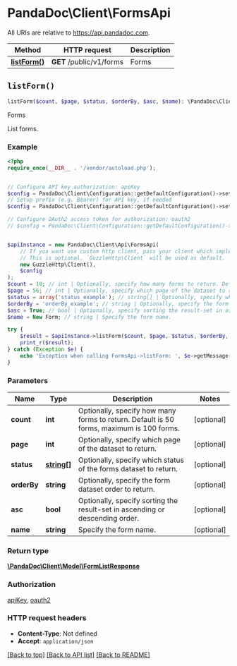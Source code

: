 # PandaDoc\Client\FormsApi

All URIs are relative to https://api.pandadoc.com.

Method | HTTP request | Description
------------- | ------------- | -------------
[**listForm()**](FormsApi.md#listForm) | **GET** /public/v1/forms | Forms


## `listForm()`

```php
listForm($count, $page, $status, $orderBy, $asc, $name): \PandaDoc\Client\Model\FormListResponse
```

Forms

List forms.

### Example

```php
<?php
require_once(__DIR__ . '/vendor/autoload.php');


// Configure API key authorization: apiKey
$config = PandaDoc\Client\Configuration::getDefaultConfiguration()->setApiKey('Authorization', 'YOUR_API_KEY');
// Setup prefix (e.g. Bearer) for API key, if needed
$config = PandaDoc\Client\Configuration::getDefaultConfiguration()->setApiKeyPrefix('Authorization', 'API-Key');

// Configure OAuth2 access token for authorization: oauth2
// $config = PandaDoc\Client\Configuration::getDefaultConfiguration()->setAccessToken('YOUR_ACCESS_TOKEN');


$apiInstance = new PandaDoc\Client\Api\FormsApi(
    // If you want use custom http client, pass your client which implements `GuzzleHttp\ClientInterface`.
    // This is optional, `GuzzleHttp\Client` will be used as default.
    new GuzzleHttp\Client(),
    $config
);
$count = 10; // int | Optionally, specify how many forms to return. Default is 50 forms, maximum is 100 forms.
$page = 56; // int | Optionally, specify which page of the dataset to return.
$status = array('status_example'); // string[] | Optionally, specify which status of the forms dataset to return.
$orderBy = 'orderBy_example'; // string | Optionally, specify the form dataset order to return.
$asc = True; // bool | Optionally, specify sorting the result-set in ascending or descending order.
$name = New Form; // string | Specify the form name.

try {
    $result = $apiInstance->listForm($count, $page, $status, $orderBy, $asc, $name);
    print_r($result);
} catch (Exception $e) {
    echo 'Exception when calling FormsApi->listForm: ', $e->getMessage(), PHP_EOL;
}
```

### Parameters

Name | Type | Description  | Notes
------------- | ------------- | ------------- | -------------
 **count** | **int**| Optionally, specify how many forms to return. Default is 50 forms, maximum is 100 forms. | [optional]
 **page** | **int**| Optionally, specify which page of the dataset to return. | [optional]
 **status** | [**string[]**](../Model/string.md)| Optionally, specify which status of the forms dataset to return. | [optional]
 **orderBy** | **string**| Optionally, specify the form dataset order to return. | [optional]
 **asc** | **bool**| Optionally, specify sorting the result-set in ascending or descending order. | [optional]
 **name** | **string**| Specify the form name. | [optional]

### Return type

[**\PandaDoc\Client\Model\FormListResponse**](../Model/FormListResponse.md)

### Authorization

[apiKey](../../README.md#apiKey), [oauth2](../../README.md#oauth2)

### HTTP request headers

- **Content-Type**: Not defined
- **Accept**: `application/json`

[[Back to top]](#) [[Back to API list]](../../README.md#endpoints)
[[Back to README]](../../README.md)
